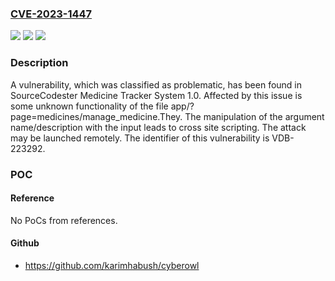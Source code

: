 ### [CVE-2023-1447](https://cve.mitre.org/cgi-bin/cvename.cgi?name=CVE-2023-1447)
![](https://img.shields.io/static/v1?label=Product&message=Medicine%20Tracker%20System&color=blue)
![](https://img.shields.io/static/v1?label=Version&message=%3D%201.0%20&color=brighgreen)
![](https://img.shields.io/static/v1?label=Vulnerability&message=CWE-79%20Cross%20Site%20Scripting&color=brighgreen)

### Description

A vulnerability, which was classified as problematic, has been found in SourceCodester Medicine Tracker System 1.0. Affected by this issue is some unknown functionality of the file app/?page=medicines/manage_medicine.They. The manipulation of the argument name/description with the input <script>alert('2')</script> leads to cross site scripting. The attack may be launched remotely. The identifier of this vulnerability is VDB-223292.

### POC

#### Reference
No PoCs from references.

#### Github
- https://github.com/karimhabush/cyberowl

